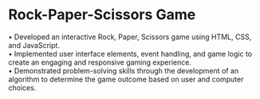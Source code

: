 # Rock-Paper-Scissors Game
• Developed an interactive Rock, Paper, Scissors game using HTML, CSS, and JavaScript.
<br>
• Implemented user interface elements, event handling, and game logic to create an engaging 
  and responsive gaming experience.
<br>
• Demonstrated problem-solving skills through the development of an algorithm to determine the game 
  outcome based on user and computer choices.
